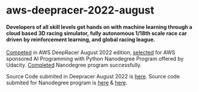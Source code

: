 # **aws-deepracer-2022-august**

#### Developers of all skill levels  get hands on with machine learning through a cloud based 3D racing simulator, fully autonomous 1/18th scale race car driven by reinforcement learning, and global racing league.

[Competed](https://github.com/n1ghtf4l1/aws-deepracer-2022-august/blob/main/certificates/DeepRacer.png) in AWS DeepRacer August 2022 edition, [selected](https://github.com/n1ghtf4l1/aws-deepracer-2022-august/blob/main/certificates/AWSAIML_Sch_badge.png) for AWS sponsored AI Programming with Python Nanodegree Program offered by Udacity. [Completed](https://github.com/n1ghtf4l1/aws-deepracer-2022-august/blob/main/certificates/AI%20Programming%20with%20Python%20Nanodegree%20Certificate.pdf) Nanodegree program successfully.

Source Code submited in Deepracer August 2022 is [here](https://github.com/n1ghtf4l1/aws-deepracer-2022-august/tree/main/deepracer-august-2022).
Source code submited for Nanodegree program is [here](https://github.com/n1ghtf4l1/aws-deepracer-2022-august/tree/main/dog-breed-identification-pretrained-classifier) & [here](https://github.com/n1ghtf4l1/aws-deepracer-2022-august/tree/main/aipnd-project).
